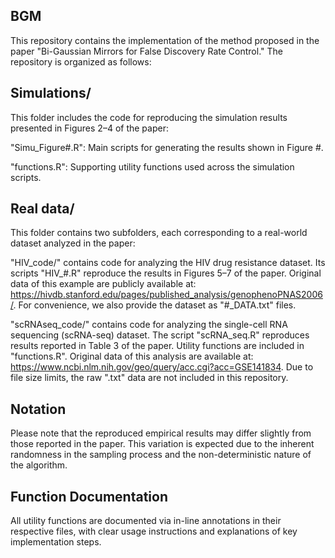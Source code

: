 ## BGM
This repository contains the implementation of the method proposed in the paper "Bi-Gaussian Mirrors for False Discovery Rate Control." The repository is organized as follows:


## Simulations/
This folder includes the code for reproducing the simulation results presented in Figures 2–4 of the paper:

"Simu_Figure#.R": Main scripts for generating the results shown in Figure #.

"functions.R": Supporting utility functions used across the simulation scripts.


## Real data/
This folder contains two subfolders, each corresponding to a real-world dataset analyzed in the paper:

"HIV_code/" contains code for analyzing the HIV drug resistance dataset. Its scripts "HIV_#.R" reproduce the results in Figures 5–7 of the paper. Original data of this example are publicly available at: https://hivdb.stanford.edu/pages/published_analysis/genophenoPNAS2006/. For convenience, we also provide the dataset as "#_DATA.txt" files.

"scRNAseq_code/" contains code for analyzing the single-cell RNA sequencing (scRNA-seq) dataset. The script "scRNA_seq.R" reproduces results reported in Table 3 of the paper. Utility functions are included in "functions.R". Original data of this analysis are available at: https://www.ncbi.nlm.nih.gov/geo/query/acc.cgi?acc=GSE141834. Due to file size limits, the raw ".txt" data are not included in this repository.


## Notation
Please note that the reproduced empirical results may differ slightly from those reported in the paper. This variation is expected due to the inherent randomness in the sampling process and the non-deterministic nature of the algorithm.


## Function Documentation
All utility functions are documented via in-line annotations in their respective files, with clear usage instructions and explanations of key implementation steps.
